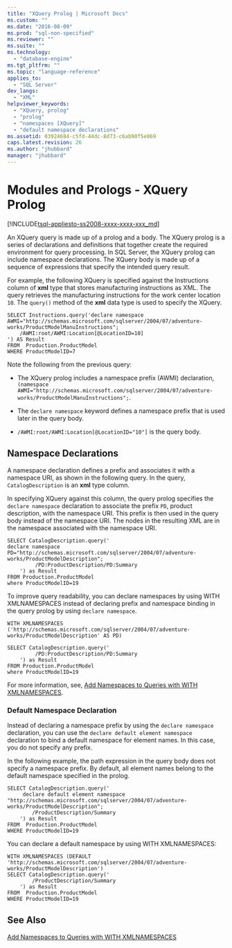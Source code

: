 ```yaml
---
title: "XQuery Prolog | Microsoft Docs"
ms.custom: ""
ms.date: "2016-08-09"
ms.prod: "sql-non-specified"
ms.reviewer: ""
ms.suite: ""
ms.technology: 
  - "database-engine"
ms.tgt_pltfrm: ""
ms.topic: "language-reference"
applies_to: 
  - "SQL Server"
dev_langs: 
  - "XML"
helpviewer_keywords: 
  - "XQuery, prolog"
  - "prolog"
  - "namespaces [XQuery]"
  - "default namespace declarations"
ms.assetid: 03924684-c5fd-44dc-8d73-c6ab90f5e069
caps.latest.revision: 26
ms.author: "jhubbard"
manager: "jhubbard"
---
```

# Modules and Prologs - XQuery Prolog
[!INCLUDE[tsql-appliesto-ss2008-xxxx-xxxx-xxx_md](../database-engine/configure/windows/includes/tsql-appliesto-ss2008-xxxx-xxxx-xxx-md.md)]

  An XQuery query is made up of a prolog and a body. The XQuery prolog is a series of declarations and definitions that together create the required environment for query processing. In SQL Server, the XQuery prolog can include namespace declarations. The XQuery body is made up of a sequence of expressions that specify the intended query result.  
  
 For example, the following XQuery is specified against the Instructions column of **xml** type that stores manufacturing instructions as XML. The query retrieves the manufacturing instructions for the work center location `10`. The `query()` method of the **xml** data type is used to specify the XQuery.  
  
```  
SELECT Instructions.query('declare namespace AWMI="http://schemas.microsoft.com/sqlserver/2004/07/adventure-works/ProductModelManuInstructions";           
    /AWMI:root/AWMI:Location[@LocationID=10]  
') AS Result   
FROM  Production.ProductModel  
WHERE ProductModelID=7  
```  
  
 Note the following from the previous query:  
  
-   The XQuery prolog includes a namespace prefix (AWMI) declaration, `(namespace AWMI="http://schemas.microsoft.com/sqlserver/2004/07/adventure-works/ProductModelManuInstructions";`.  
  
-   The `declare namespace` keyword defines a namespace prefix that is used later in the query body.  
  
-   `/AWMI:root/AWMI:Location[@LocationID="10"]` is the query body.  
  
## Namespace Declarations  
 A namespace declaration defines a prefix and associates it with a namespace URI, as shown in the following query. In the query, `CatalogDescription` is an **xml** type column.  
  
 In specifying XQuery against this column, the query prolog specifies the `declare namespace` declaration to associate the prefix `PD`, product description, with the namespace URI. This prefix is then used in the query body instead of the namespace URI. The nodes in the resulting XML are in the namespace associated with the namespace URI.  
  
```  
SELECT CatalogDescription.query('  
declare namespace PD="http://schemas.microsoft.com/sqlserver/2004/07/adventure-works/ProductModelDescription";  
         /PD:ProductDescription/PD:Summary   
    ') as Result  
FROM Production.ProductModel  
where ProductModelID=19  
```  
  
 To improve query readability, you can declare namespaces by using WITH XMLNAMESPACES instead of declaring prefix and namespace binding in the query prolog by using `declare namespace`.  
  
```  
WITH XMLNAMESPACES ('http://schemas.microsoft.com/sqlserver/2004/07/adventure-works/ProductModelDescription' AS PD)  
  
SELECT CatalogDescription.query('  
         /PD:ProductDescription/PD:Summary   
    ') as Result  
FROM Production.ProductModel  
where ProductModelID=19  
```  
  
 For more information, see, [Add Namespaces to Queries with WITH XMLNAMESPACES](../relational-databases/xml/add-namespaces-to-queries-with-with-xmlnamespaces.md).  
  
### Default Namespace Declaration  
 Instead of declaring a namespace prefix by using the `declare namespace` declaration, you can use the `declare default element namespace` declaration to bind a default namespace for element names. In this case, you do not specify any prefix.  
  
 In the following example, the path expression in the query body does not specify a namespace prefix. By default, all element names belong to the default namespace specified in the prolog.  
  
```  
SELECT CatalogDescription.query('  
     declare default element namespace  "http://schemas.microsoft.com/sqlserver/2004/07/adventure-works/ProductModelDescription";  
        /ProductDescription/Summary   
    ') as Result  
FROM  Production.ProductModel  
WHERE ProductModelID=19   
```  
  
 You can declare a default namespace by using WITH XMLNAMESPACES:  
  
```  
WITH XMLNAMESPACES (DEFAULT 'http://schemas.microsoft.com/sqlserver/2004/07/adventure-works/ProductModelDescription')  
SELECT CatalogDescription.query('  
        /ProductDescription/Summary   
    ') as Result  
FROM  Production.ProductModel  
WHERE ProductModelID=19   
```  
  
## See Also  
 [Add Namespaces to Queries with WITH XMLNAMESPACES](../relational-databases/xml/add-namespaces-to-queries-with-with-xmlnamespaces.md)  
  
  